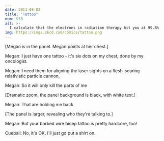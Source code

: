 ```yaml
---
date: 2011-08-03
title: "Tattoo"
num: 933
alt: >-
  I calculate that the electrons in radiation therapy hit you at 99.8% of the speed of light, and the beam used in a 90-second gamma ray therapy session could, if fired with less precision, kill a horse (they did not let me test this).
img: https://imgs.xkcd.com/comics/tattoo.png
---
```

[Megan is in the panel. Megan points at her chest.]

Megan: I just have one tattoo - it's six dots on my chest, done by my oncologist.

Megan: I need them for aligning the laser sights on a flesh-searing relativistic particle cannon,

Megan: So it will only kill the parts of me

[Dramatic zoom, the panel background is black, with white text.]

Megan: That are holding me back.

[The panel is larger, revealing who they're talking to.]

Megan: But your barbed wire bicep tattoo is pretty hardcore, too!

Cueball: No, it's OK.  I'll just go put a shirt on.